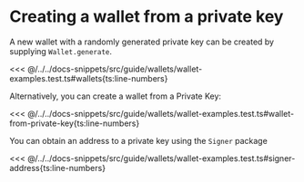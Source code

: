 # Creating a wallet from a private key

A new wallet with a randomly generated private key can be created by supplying `Wallet.generate`.

<<< @/../../docs-snippets/src/guide/wallets/wallet-examples.test.ts#wallets{ts:line-numbers}

Alternatively, you can create a wallet from a Private Key:

<<< @/../../docs-snippets/src/guide/wallets/wallet-examples.test.ts#wallet-from-private-key{ts:line-numbers}

You can obtain an address to a private key using the `Signer` package

<<< @/../../docs-snippets/src/guide/wallets/wallet-examples.test.ts#signer-address{ts:line-numbers}
